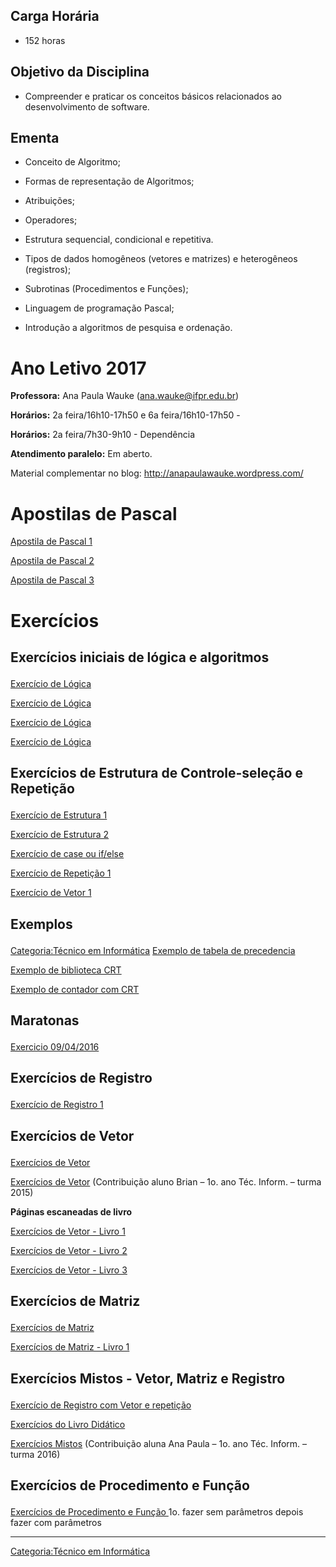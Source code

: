 ## Carga Horária

- 152 horas

## Objetivo da Disciplina

- Compreender e praticar os conceitos básicos relacionados ao desenvolvimento de software.

## Ementa

- Conceito de Algoritmo;
- Formas de representação de Algoritmos;
- Atribuições;
- Operadores;
- Estrutura sequencial, condicional e repetitiva.
- Tipos de dados homogêneos (vetores e matrizes) e heterogêneos (registros);
- Subrotinas (Procedimentos e Funções);
- Linguagem de programação Pascal;
- Introdução a algoritmos de pesquisa e ordenação.

# Ano Letivo 2017

  
**Professora:** Ana Paula Wauke (ana.wauke@ifpr.edu.br)  
**Horários:** 2a feira/16h10-17h50 e 6a feira/16h10-17h50 -  
**Horários:** 2a feira/7h30-9h10 - Dependência  
**Atendimento paralelo:** Em aberto.

Material complementar no blog: <http://anapaulawauke.wordpress.com/>

# Apostilas de Pascal

<a href="Mídia:Apostila_Pascal1.pdf" class="wikilink" title=" Apostila de Pascal 1"> Apostila de Pascal 1</a>  
<a href="Mídia:Apostila_Pascal2.pdf" class="wikilink" title=" Apostila de Pascal 2"> Apostila de Pascal 2</a>  
<a href="Mídia:Apostila_Pascal3.pdf" class="wikilink" title=" Apostila de Pascal 3"> Apostila de Pascal 3</a>  

# Exercícios

<h2>

Exercícios iniciais de lógica e algoritmos

</h2>

<a href="Mídia:Logica1_2016.pdf" class="wikilink" title=" Exercício de Lógica"> Exercício de Lógica</a>  
<a href="Mídia:Logica2_2016.pdf" class="wikilink" title=" Exercício de Lógica"> Exercício de Lógica</a>  
<a href="Mídia:Logica3_2016.pdf" class="wikilink" title=" Exercício de Lógica"> Exercício de Lógica</a>  
<a href="Mídia:Logica4_2016.pdf" class="wikilink" title=" Exercício de Lógica"> Exercício de Lógica</a>  
  

<h2>

Exercícios de Estrutura de Controle-seleção e Repetição

</h2>

<a href="Mídia:Extrutura1_2016.pdf" class="wikilink" title="Exercício de Estrutura 1">Exercício de Estrutura 1</a>  
<a href="Mídia:Extrutura2_2016.pdf" class="wikilink" title="Exercício de Estrutura 2">Exercício de Estrutura 2</a>  
<a href="Mídia:case_if_else_2016.pdf" class="wikilink" title=" Exercício de case ou if/else"> Exercício de case ou if/else</a>  
<a href="Mídia:Repetição_2016.pdf" class="wikilink" title="Exercício de Repetição 1">Exercício de Repetição 1</a>  
<a href="Mídia:Vetor_2016.pdf" class="wikilink" title="Exercício de Vetor 1">Exercício de Vetor 1</a>  
  

<h2>

Exemplos

</h2>

<a href="Categoria:Técnico_em_Informática" class="wikilink" title="Categoria:Técnico em Informática">Categoria:Técnico em Informática</a> <a href="Mídia:tabelacomprecedencia_2016.pdf" class="wikilink" title="Exemplo de tabela de precedencia">Exemplo de tabela de precedencia</a>  
<a href="Mídia:Biblioteca_CRT.pdf" class="wikilink" title="Exemplo de biblioteca CRT">Exemplo de biblioteca CRT</a>  
<a href="Mídia:Contador_CRT.pdf" class="wikilink" title="Exemplo de contador com CRT">Exemplo de contador com CRT</a>  

<h2>

Maratonas

</h2>

<a href="Mídia:maratona.pdf" class="wikilink" title="Exercicio 09/04/2016">Exercicio 09/04/2016</a>  

<h2>

Exercícios de Registro

</h2>

<a href="Mídia:registro.pdf" class="wikilink" title="Exercício de Registro 1">Exercício de Registro 1</a>  

<h2>

Exercícios de Vetor

</h2>

<a href="Mídia:vetor3.pdf" class="wikilink" title=" Exercícios de Vetor"> Exercícios de Vetor</a>  
<a href="Mídia:vetor_brian.pdf" class="wikilink" title=" Exercícios de Vetor"> Exercícios de Vetor</a> (Contribuição aluno Brian – 1o. ano Téc. Inform. – turma 2015)  
<b>Páginas escaneadas de livro </b>  
<a href="Mídia:ex0.pdf" class="wikilink" title=" Exercícios de Vetor - Livro 1"> Exercícios de Vetor - Livro 1</a>  
<a href="Mídia:ex11.pdf" class="wikilink" title=" Exercícios de Vetor - Livro 2"> Exercícios de Vetor - Livro 2</a>  
<a href="Mídia:ex21.pdf" class="wikilink" title=" Exercícios de Vetor - Livro 3"> Exercícios de Vetor - Livro 3</a>  

<h2>

Exercícios de Matriz

</h2>

<a href="Mídia:matriz.pdf" class="wikilink" title=" Exercícios de Matriz"> Exercícios de Matriz</a>  
<a href="Mídia:ex31.pdf" class="wikilink" title=" Exercícios de Matriz - Livro 1"> Exercícios de Matriz - Livro 1</a>  

<h2>

Exercícios Mistos - Vetor, Matriz e Registro

</h2>

<a href="Mídia:registro2.pdf" class="wikilink" title="Exercício de Registro com Vetor e repetição">Exercício de Registro com Vetor e repetição</a>  
<a href="Mídia:livro.pdf" class="wikilink" title="Exercícios do Livro Didático">Exercícios do Livro Didático</a>  
<a href="Mídia:lista_ana-paula.pdf" class="wikilink" title=" Exercícios Mistos"> Exercícios Mistos</a> (Contribuição aluna Ana Paula – 1o. ano Téc. Inform. – turma 2016)  

<h2>

Exercícios de Procedimento e Função

</h2>

<a href="Mídia:proc_func.pdf" class="wikilink" title=" Exercícios de Procedimento e Função "> Exercícios de Procedimento e Função </a> 1o. fazer sem parâmetros depois fazer com parâmetros  

------------------------------------------------------------------------

<a href="Categoria:Técnico_em_Informática" class="wikilink" title="Categoria:Técnico em Informática">Categoria:Técnico em Informática</a>
